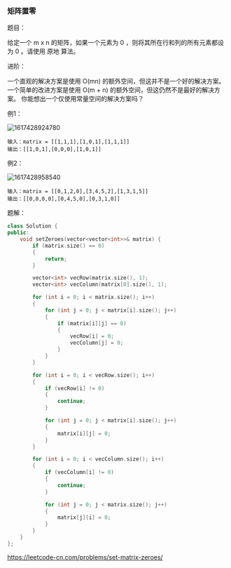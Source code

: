 ### 矩阵置零

题目：

给定一个 m x n 的矩阵，如果一个元素为 0 ，则将其所在行和列的所有元素都设为 0 。请使用 原地 算法。

进阶：

一个直观的解决方案是使用  O(mn) 的额外空间，但这并不是一个好的解决方案。
一个简单的改进方案是使用 O(m + n) 的额外空间，但这仍然不是最好的解决方案。
你能想出一个仅使用常量空间的解决方案吗？



例1：

![1617428924780](../../../../../../Typora-images/1617428924780.png)

```
输入：matrix = [[1,1,1],[1,0,1],[1,1,1]]
输出：[[1,0,1],[0,0,0],[1,0,1]]
```



例2：

![1617428958540](../../../../../../Typora-images/1617428958540.png)

```
输入：matrix = [[0,1,2,0],[3,4,5,2],[1,3,1,5]]
输出：[[0,0,0,0],[0,4,5,0],[0,3,1,0]]
```



题解：

```c++
class Solution {
public:
    void setZeroes(vector<vector<int>>& matrix) {
        if (matrix.size() == 0)
		{
			return;
		}

		vector<int> vecRow(matrix.size(), 1);
		vector<int> vecColumn(matrix[0].size(), 1);

		for (int i = 0; i < matrix.size(); i++)
		{
			for (int j = 0; j < matrix[i].size(); j++)
			{
				if (matrix[i][j] == 0)
				{
					vecRow[i] = 0;
					vecColumn[j] = 0;
				}
			}
		}

		for (int i = 0; i < vecRow.size(); i++)
		{
			if (vecRow[i] != 0)
			{
				continue;
			}

			for (int j = 0; j < matrix[i].size(); j++)
			{
				matrix[i][j] = 0;
			}
		}

		for (int i = 0; i < vecColumn.size(); i++)
		{
			if (vecColumn[i] != 0)
			{
				continue;
			}

			for (int j = 0; j < matrix.size(); j++)
			{
				matrix[j][i] = 0;
			}
		}
    }
};
```



https://leetcode-cn.com/problems/set-matrix-zeroes/